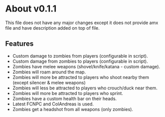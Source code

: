 # About v0.1.1
This file does not have any major changes except it does not provide amx file and have description added on top of file.

## Features
* Custom damage to zombies from players (configurable in script).
* Custom damage from zombies to players (configurable in script).
* Zombies have melee weapons (shovel/knife/katana - custom damage).
* Zombies will roam around the map.
* Zombies will more be attracted to players who shoot nearby them (except silencer & melee weapons)
* Zombies will less be attracted to players who crouch/duck near them.
* Zombies will more be attracted to players who sprint.
* Zombies have a custom health bar on their heads.
* Latest FCNPC and ColAndreas is used.
* Zombies get a headshot from all weapons (only zombies).
